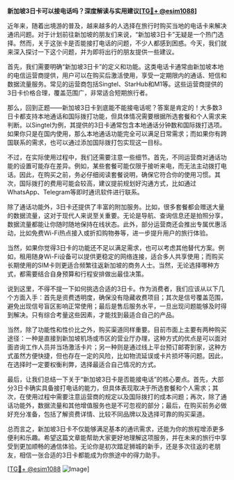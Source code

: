 **新加坡3日卡可以接电话吗？深度解读与实用建议[[TG💪+ @esim1088](https://t.me/s/esim1088)]**

近年来，随着出境游的普及，越来越多的人选择在旅行时购买当地的电话卡来解决通讯问题。对于计划前往新加坡的朋友们来说，“新加坡3日卡”无疑是一个热门选择。然而，关于这张卡是否能接打电话的问题，不少人都感到困惑。今天，我们就来深入探讨一下这个问题，并为即将出行的朋友提供一些建议。

首先，我们需要明确“新加坡3日卡”的定义和功能。这类电话卡通常由新加坡本地的电信运营商提供，用户可以在购买后激活使用，享受一定期限内的通话、短信和数据流量服务。常见的运营商包括Singtel、StarHub和M1等。这些运营商提供的3日卡价格合理，覆盖范围广，非常适合短期旅行者。

那么，回到正题——新加坡3日卡到底能不能接电话呢？答案是肯定的！大多数3日卡都支持本地通话和国际拨打功能，但具体情况需要根据所选套餐和个人需求来判断。以Singtel为例，其提供的3日卡通常包含本地通话分钟数和国际拨打选项。如果你只是在国内使用，那么本地通话功能完全可以满足日常需求；而如果你有跨国联系的需求，也可以通过添加国际拨打包实现这一目标。

不过，在实际使用过程中，我们还需要注意一些细节。首先，不同运营商对通话功能的设置可能存在差异。例如，某些套餐可能仅限于接听来电，而无法主动拨打电话。因此，在购买之前，务必仔细阅读套餐说明，确保它符合你的使用习惯。其次，国际拨打的费用可能会较高，建议提前规划好沟通方式，比如通过WhatsApp、Telegram等即时通讯软件进行联系。

除了通话功能外，3日卡还提供了丰富的附加服务。比如，很多套餐都会赠送大量的数据流量，这对于现代人来说至关重要。无论是导航、查询信息还是拍照分享，数据流量都能让你随时随地保持在线状态。此外，部分运营商还会推出专属优惠活动，比如免费Wi-Fi热点接入或折扣购物券等，进一步提升用户的旅行体验。

当然，如果你觉得3日卡的功能还不足以满足需求，也可以考虑其他替代方案。例如，租用随身Wi-Fi设备可以提供更稳定的网络连接，适合多人共享使用；而购买长期使用的SIM卡则更适合频繁往返新加坡的商务人士。当然，无论选择哪种方式，都需要结合自身预算和行程安排做出最佳决策。

说到这里，不得不提一下如何挑选合适的3日卡。作为消费者，我们应该从以下几个方面入手：首先是资费透明度，确保没有隐藏收费项目；其次是信号覆盖范围，避免出现信号盲区影响正常使用；最后是售后服务水平，一旦出现问题能够及时得到解决。只有综合考量这些因素，才能找到最适合自己的产品。

当然，除了功能性和性价比之外，购买渠道同样重要。目前市面上主要有两种购买途径：一种是直接到新加坡机场或市区的营业厅办理，这种方式的优点是可以面对面咨询工作人员并当场激活卡片；另一种则是通过线上平台预订邮寄到家，这种方式虽然方便快捷，但也存在一定的风险，比如物流延误或卡片损坏等问题。因此，在选择时一定要权衡利弊，选择最适合自己情况的方式。

最后，让我们总结一下关于“新加坡3日卡是否能接电话”的核心要点。首先，大部分3日卡确实具备接打电话的能力，但具体表现取决于所选套餐和个人需求；其次，在使用过程中需要注意运营商的规定以及国际拨打的成本问题；再次，除了通话功能外，数据流量和其他增值服务也是不可忽视的部分；最后，在购买前务必做好充分准备，包括了解资费详情、比较不同品牌以及选择可靠的购买渠道。

总而言之，新加坡3日卡不仅能够满足基本的通讯需求，还能为你的旅程增添更多便利和乐趣。希望这篇文章能帮助大家更好地理解这项服务，并在未来的旅行中享受到更加顺畅的通信体验。无论你是初次踏足狮城的新手，还是多次往返的老朋友，相信一张合适的3日卡都能成为你旅途中的得力助手。

[[TG💪+ @esim1088](https://t.me/s/esim1088) ![Image](https://i.postimg.cc/4NQfJmqS/Snipaste-2025-05-13-00-14-12.png)]